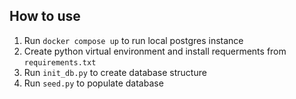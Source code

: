 ## How to use

1. Run `docker compose up` to run local postgres instance
2. Create python virtual environment and install requerments from `requirements.txt`
3. Run `init_db.py` to create database structure
4. Run `seed.py` to populate database